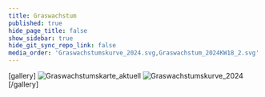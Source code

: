 ```yaml
---
title: Graswachstum
published: true
hide_page_title: false
show_sidebar: true
hide_git_sync_repo_link: false
media_order: 'Graswachstumskurve_2024.svg,Graswachstum_2024KW18_2.svg'
---
```


[gallery]
![Graswachstumskarte_aktuell](/uploads/Graswachstumskarte_aktuell.svg "Graswachstumskarte_aktuell")
![Graswachstumskurve_2024](/uploads/Graswachstumskurve_2024.svg "Graswachstumskurve_2024")
[/gallery]